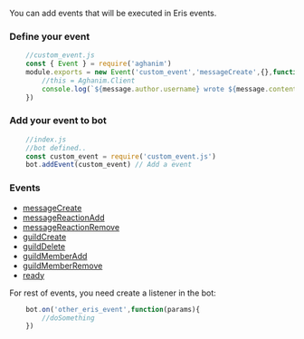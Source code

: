 You can add events that will be executed in Eris events.

### Define your event

```js
	//custom_event.js
	const { Event } = require('aghanim')
	module.exports = new Event('custom_event','messageCreate',{},function(message,args,command){
		//this = Aghanim.Client
		console.log(`${message.author.username} wrote ${message.content}`)
	})
```

### Add your event to bot

```js
	//index.js
	//bot defined..
	const custom_event = require('custom_event.js')
	bot.addEvent(custom_event) // Add a event
```

### Events
- [messageCreate](https://abal.moe/Eris/docs/Client#event-messageCreate)
- [messageReactionAdd](https://abal.moe/Eris/docs/Client#event-messageReactionAdd)
- [messageReactionRemove](https://abal.moe/Eris/docs/Client#event-messageReactionRemove)
- [guildCreate](https://abal.moe/Eris/docs/Client#event-guildCreate)
- [guildDelete](https://abal.moe/Eris/docs/Client#event-guildDelete)
- [guildMemberAdd](https://abal.moe/Eris/docs/Client#event-guildMemberAdd)
- [guildMemberRemove](https://abal.moe/Eris/docs/Client#event-guildMemberRemove)
- [ready](https://abal.moe/Eris/docs/Client#event-ready)

For rest of events, you need create a listener in the bot:

```js
	bot.on('other_eris_event',function(params){
		//doSomething
	})
```
